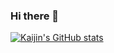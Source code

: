 ### Hi there 👋

<!--
**TWCkaijin/TWCkaijin** is a ✨ _special_ ✨ repository because its `README.md` (this file) appears on your GitHub profile.

Here are some ideas to get you started:

- 🔭 I’m currently working on ...
- 🌱 I’m currently learning flutter app developement 
- 📫 How to reach me: ...
- ⚡ Fun fact: ...
-->


[![Kaijin's GitHub stats](https://github-readme-stats.vercel.app/api?username=TWCkaijin)](https://github.com/TWCKaijin/github-readme-stats)

